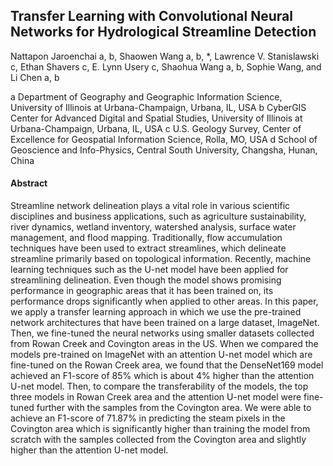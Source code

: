 ## Transfer Learning with Convolutional Neural Networks for Hydrological Streamline Detection

Nattapon Jaroenchai a, b, Shaowen Wang a, b, *, Lawrence V. Stanislawski c, Ethan Shavers c, E. Lynn Usery c, Shaohua Wang a, b, Sophie Wang, and Li Chen a, b

 a Department of Geography and Geographic Information Science, University of Illinois at Urbana-Champaign, Urbana, IL, USA
 b CyberGIS Center for Advanced Digital and Spatial Studies, University of Illinois at Urbana-Champaign, Urbana, IL, USA
 c U.S. Geology Survey, Center of Excellence for Geospatial Information Science, Rolla, MO, USA
 d School of Geoscience and Info-Physics, Central South University, Changsha, Hunan, China


#### Abstract 

Streamline network delineation plays a vital role in various scientific disciplines and business applications, such as agriculture sustainability, river dynamics, wetland inventory, watershed analysis, surface water management, and flood mapping. Traditionally, flow accumulation techniques have been used to extract streamlines, which delineate streamline primarily based on topological information. Recently, machine learning techniques such as the U-net model have been applied for streamlining delineation. Even though the model shows promising performance in geographic areas that it has been trained on, its performance drops significantly when applied to other areas. In this paper, we apply a transfer learning approach in which we use the pre-trained network architectures that have been trained on a large dataset, ImageNet. Then, we fine-tuned the neural networks using smaller datasets collected from Rowan Creek and Covington areas in the US. When we compared the models pre-trained on ImageNet with an attention U-net model which are fine-tuned on the Rowan Creek area, we found that the DenseNet169 model achieved an F1-score of 85% which is about 4% higher than the attention U-net model. Then, to compare the transferability of the models, the top three models in Rowan Creek area and the attention U-net model were fine-tuned further with the samples from the Covington area. We were able to achieve an F1-score of 71.87% in predicting the steam pixels in the Covington area which is significantly higher than training the model from scratch with the samples collected from the Covington area and slightly higher than the attention U-net model.

